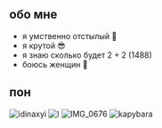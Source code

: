 ## обо мне
- я умственно отстылый 🥵
- я крутой 😎
- я знаю сколько будет 2 + 2 (1488)
- боюсь женщин 🥶
## пон

![idinaxyi](https://github.com/user-attachments/assets/efe22f85-5eb9-411f-bf4c-852299a7564e)
![l](https://github.com/user-attachments/assets/b3f4f98b-f30f-4df7-b19d-b3598af4bcd6)
![IMG_0676](https://github.com/user-attachments/assets/57592837-13c1-4ecd-a83d-b1eb048b9f3d)
![kapybara](https://github.com/user-attachments/assets/72963400-1f1b-43b8-a65f-8e9fb8896788)

